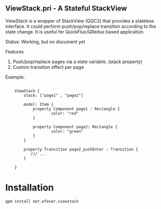 ViewStack.pri - A Stateful StackView 
------------------------------------

ViewStack is a wrapper of StackView (QQC2) that provides a stateless interface. It could perform push/pop/replace transition according to the state change. It is useful for QuickFlux/QRedux based application.

Status: Working, but no document yet

Features

 1. Push/pop/replace pages via a state variable. (stack property)
 1. Custom transition effect per page

Example:
```

    ViewStack {
        stack: ["page1" , "page2"]

        model: Item {
            property Component page1 : Rectangle {
                    color: "red"
            }

            property Component page2: Rectangle {
                    color: "green"
            }
        }
        
        property Transition page2_pushEnter : Transition {
           /// ...
        }

    }

```

Installation
============

	qpm install net.efever.viewstack

